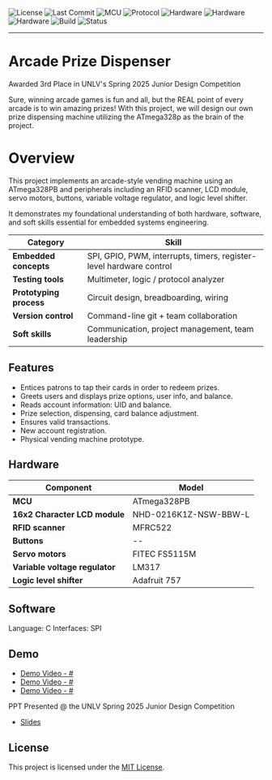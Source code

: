 ![License](https://img.shields.io/github/license/lemonsloth/arcade-vending)
![Last Commit](https://img.shields.io/github/last-commit/lemonsloth/arcade-vending)
![MCU](https://img.shields.io/badge/MCU-ATmega32U4-blue)
![Protocol](https://img.shields.io/badge/protocol-SPI-orange)
![Hardware](https://img.shields.io/badge/hardware-RFID-yellow)
![Hardware](https://img.shields.io/badge/hardware-LCD-yellow)
![Hardware](https://img.shields.io/badge/hardware-Servo-yellow)
![Build](https://img.shields.io/badge/build-make-critical)
![Status](https://img.shields.io/badge/status-WIP-lightgrey)

---

# Arcade Prize Dispenser
Awarded 3rd Place in UNLV's Spring 2025 Junior Design Competition

Sure, winning arcade games is fun and all, but the REAL point of every arcade is to win amazing prizes! With this project, we will design our own prize dispensing machine utilizing the ATmega328p as the brain of the project.

# Overview

This project implements an arcade-style vending machine using an ATmega328PB and peripherals including an RFID scanner, LCD module, servo motors, buttons, variable voltage regulator, and logic level shifter. 

It demonstrates my foundational understanding of both hardware, software, and soft skills essential for embedded systems engineering.

| Category                   | Skill                                                                   |
|----------------------------|-------------------------------------------------------------------------|
| **Embedded concepts**      | SPI, GPIO, PWM, interrupts, timers, register-level hardware control     |
| **Testing tools**          | Multimeter, logic / protocol analyzer                                   |
| **Prototyping process**    | Circuit design, breadboarding, wiring                                   |
| **Version control**        | Command-line git + team collaboration                                   |
| **Soft skills**            | Communication, project management, team leadership                      |

## Features
- Entices patrons to tap their cards in order to redeem prizes.
- Greets users and displays prize options, user info, and balance.
- Reads account information: UID and balance.
- Prize selection, dispensing, card balance adjustment.
- Ensures valid transactions.
- New account registration.
- Physical vending machine prototype.

## Hardware
| Component                         | Model                 |
|-----------------------------------|-----------------------|
| **MCU**                           | ATmega328PB           |
| **16x2 Character LCD module**     | NHD-0216K1Z-NSW-BBW-L |
| **RFID scanner**                  | MFRC522               |
| **Buttons**                       | --                    |
| **Servo motors**                  | FITEC FS5115M         |
| **Variable voltage regulator**    | LM317                 |
| **Logic level shifter**           | Adafruit 757          |

## Software

Language: C
Interfaces: SPI

## Demo

- [Demo Video - #]()
- [Demo Video - #]()
- [Demo Video - #]()

PPT Presented @ the UNLV Spring 2025 Junior Design Competition
- [Slides](https://docs.google.com/presentation/d/1E5TsQLzwDdy7lnNvE0u5rrdVZENRvXk2xeuqn8TQu58/edit?usp=drive_link)

## License

This project is licensed under the [MIT License](LICENSE).